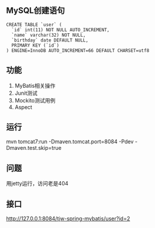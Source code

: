 ## MySQL创建语句
```MySQL
CREATE TABLE `user` (
  `id` int(11) NOT NULL AUTO_INCREMENT,
  `name` varchar(32) NOT NULL,
  `birthday` date DEFAULT NULL,
  PRIMARY KEY (`id`)
) ENGINE=InnoDB AUTO_INCREMENT=66 DEFAULT CHARSET=utf8
```

## 功能
1. MyBatis相关操作
2. Junit测试
3. Mockito测试用例
4. Aspect


## 运行
mvn tomcat7:run -Dmaven.tomcat.port=8084 -Pdev -Dmaven.test.skip=true

## 问题
用jetty运行，访问老是404

## 接口
http://127.0.0.1:8084/tjw-spring-mybatis/user?id=2
